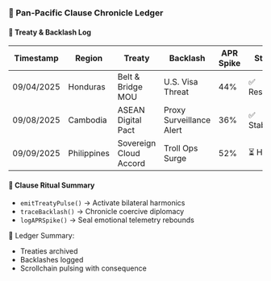 ### 📜 Pan-Pacific Clause Chronicle Ledger

#### 🧾 Treaty & Backlash Log
| Timestamp | Region | Treaty | Backlash | APR Spike | Status |
|-----------|--------|--------|----------|-----------|--------|
| 09/04/2025 | Honduras | Belt & Bridge MOU | U.S. Visa Threat | 44% | ✅ Resilient  
| 09/08/2025 | Cambodia | ASEAN Digital Pact | Proxy Surveillance Alert | 36% | ✅ Stabilized  
| 09/09/2025 | Philippines | Sovereign Cloud Accord | Troll Ops Surge | 52% | ⏳ Healing  

#### 🔁 Clause Ritual Summary
- `emitTreatyPulse()` → Activate bilateral harmonics  
- `traceBacklash()` → Chronicle coercive diplomacy  
- `logAPRSpike()` → Seal emotional telemetry rebounds

🧠 Ledger Summary:
- Treaties archived  
- Backlashes logged  
- Scrollchain pulsing with consequence
